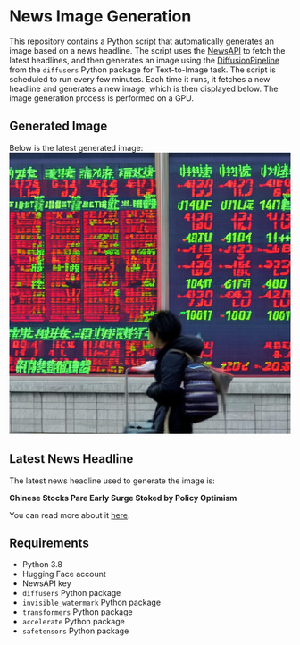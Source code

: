 # News Image Generation
This repository contains a Python script that automatically generates an image based on a news headline. The script uses the [NewsAPI](https://newsapi.org/) to fetch the latest headlines, and then generates an image using the [DiffusionPipeline](https://github.com/huggingface/diffusers) from the `diffusers` Python package for Text-to-Image task.
The script is scheduled to run every few minutes. Each time it runs, it fetches a new headline and generates a new image, which is then displayed below. The image generation process is performed on a GPU.

## Generated Image
Below is the latest generated image:
![Generated Image](image.png)

## Latest News Headline
The latest news headline used to generate the image is:

**Chinese Stocks Pare Early Surge Stoked by Policy Optimism**

You can read more about it [here](https://news.google.com/rss/articles/CBMihAFBVV95cUxQeEtXR2RZa2RKczQwQVVzR0J0ZE4wMTdzV3ZhejlyVC1EbGVveDVyZndaeHgtOWJfSTBKOEowUmRNWTdvUGFoMFpVUy0zM1FnTV9PYUVEYTVoUk4yY3BqQXFKMG14bE5wSENtQllyZFZoeEc5dkVzM2dNTXRZRUt2a3pJVjM?oc=5).

## Requirements
- Python 3.8
- Hugging Face account
- NewsAPI key
- `diffusers` Python package
- `invisible_watermark` Python package
- `transformers` Python package
- `accelerate` Python package
- `safetensors` Python package
